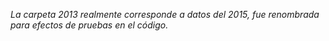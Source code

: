 _La carpeta 2013 realmente corresponde a datos del 2015, fue renombrada para efectos de pruebas en el código._
